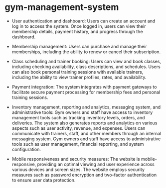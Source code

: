 # gym-management-system

- User authentication and dashboard: Users can create an account and log in to access the system. Once logged in, users can view their membership details, payment history, and progress through the dashboard.

- Membership management: Users can purchase and manage their memberships, including the ability to renew or cancel their subscription.

- Class scheduling and trainer booking: Users can view and book classes, including checking availability, class descriptions, and schedules. Users can also book personal training sessions with available trainers, including the ability to view trainer profiles, rates, and availability.

- Payment integration: The system integrates with payment gateways to facilitate secure payment processing for membership fees and personal training sessions.

- Inventory management, reporting and analytics, messaging system, and administrative tools: Gym owners and staff have access to inventory management tools such as tracking inventory levels, orders, and deliveries. The system also generates reports and analytics on various aspects such as user activity, revenue, and expenses. Users can communicate with trainers, staff, and other members through an internal messaging system. Gym owners and staff have access to administrative tools such as user management, financial reporting, and system configuration.

- Mobile responsiveness and security measures: The website is mobile-responsive, providing an optimal viewing and user experience across various devices and screen sizes. The website employs security measures such as password encryption and two-factor authentication to ensure user data protection.

